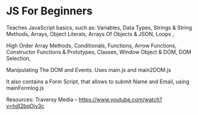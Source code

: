 # JS For Beginners

Teaches JavaScript basics, such as: Variables, Data Types, Strings & String Methods, Arrays, Object Literals, Arrays Of Objects & JSON, Loops , 

High Order Array Methods, Conditionals, Functions, Arrow Functions, Constructor Functions & Prototypes, Classes, Window Object & DOM, DOM Selection,

Manipulating The DOM and Events. Uses main.js and main2DOM.js

It also contains a Form Script, that allows to submit Name and Email, using mainFormlog.js

Resources: Traversy Media –  https://www.youtube.com/watch?v=hdI2bqOjy3c
